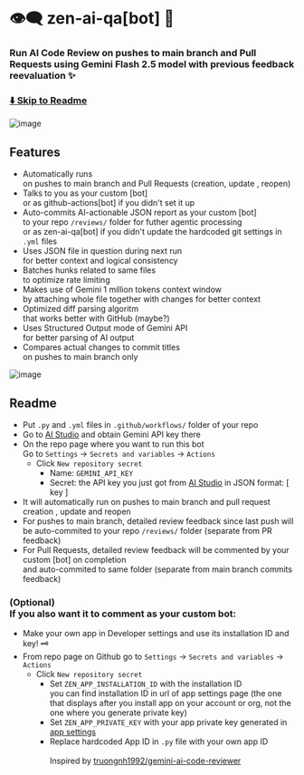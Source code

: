 # 👁️‍🗨️ zen-ai-qa[bot] 👀

### Run AI Code Review on pushes to main branch and Pull Requests using Gemini Flash 2.5 model with previous feedback reevaluation ✨

### [⬇️ Skip to Readme](#readme)

![image](https://github.com/user-attachments/assets/a3c2b16f-7339-4b25-bb14-ccb291b2fcc0)

## Features
- Automatically runs <br> on pushes to main branch and Pull Requests (creation, update , reopen)
- Talks to you as your custom [bot] <br> or as github-actions[bot] if you didn't set it up
- Auto-commits AI-actionable JSON report as your custom [bot] <br> to your repo `/reviews/` folder for futher agentic processing <br> or as zen-ai-qa[bot] if you didn't update the hardcoded git settings in `.yml` files
- Uses JSON file in question during next run <br> for better context and logical consistency
- Batches hunks related to same files <br> to optimize rate limiting
- Makes use of Gemini 1 million tokens context window <br> by attaching whole file together with changes for better context
- Optimized diff parsing algoritm <br> that works better with GitHub (maybe?)
- Uses Structured Output mode of Gemini API <br> for better parsing of AI output
- Compares actual changes to commit titles <br> on pushes to main branch only

![image](https://github.com/user-attachments/assets/64436b3d-4166-4ae5-be0e-6320088981c4)

## Readme
- Put `.py` and `.yml` files in `.github/workflows/` folder of your repo
- Go to [AI Studio](https://aistudio.google.com/apikey) and obtain Gemini API key there
- On the repo page where you want to run this bot <br> Go to `Settings` -> `Secrets and variables` -> `Actions`
  - Click `New repository secret`
    - Name: `GEMINI_API_KEY`
    - Secret: the API key you just got from [AI Studio](https://aistudio.google.com/apikey) in JSON format: [ key ]
- It will automatically run on pushes to main branch and pull request creation , update and reopen
- For pushes to main branch, detailed review feedback since last push will be auto-commited to your repo `/reviews/` folder (separate from PR feedback)
- For Pull Requests, detailed review feedback will be commented by your custom [bot] on completion <br> and auto-commited to same folder (separate from main branch commits feedback)
### (Optional) <br> If you also want it to comment as your custom bot:
- Make your own app in Developer settings and use its installation ID and key! 🗝️
- From repo page on Github go to `Settings` -> `Secrets and variables` -> `Actions`
  - Click `New repository secret`
    - Set `ZEN_APP_INSTALLATION_ID` with the installation ID <br> you can find installation ID in url of app settings page (the one that displays after you install app on your account or org, not the one where you generate private key)
    - Set `ZEN_APP_PRIVATE_KEY` with your app private key generated in [app settings](https://github.com/settings/apps/)
    - Replace hardcoded App ID in `.py` file with your own app ID <!-- TODO: Refactor script to load App ID from Actions Secrets  -->
<br><br>
Inspired by [truongnh1992/gemini-ai-code-reviewer](https://github.com/truongnh1992/gemini-ai-code-reviewer)

